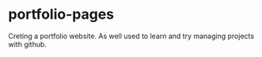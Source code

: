 # portfolio-pages
Creting a portfolio website. As well used to learn and try managing projects with github.
